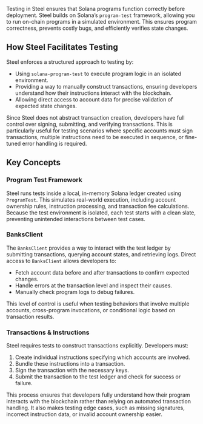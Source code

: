 Testing in Steel ensures that Solana programs function correctly before deployment. Steel builds on Solana’s `program-test` framework, allowing you to run on-chain programs in a simulated environment. This ensures program correctness, prevents costly bugs, and efficiently verifies state changes.

## How Steel Facilitates Testing

Steel enforces a structured approach to testing by:

- Using `solana-program-test` to execute program logic in an isolated environment.
- Providing a way to manually construct transactions, ensuring developers understand how their instructions interact with the blockchain.
- Allowing direct access to account data for precise validation of expected state changes.

Since Steel does not abstract transaction creation, developers have full control over signing, submitting, and verifying transactions. This is particularly useful for testing scenarios where specific accounts must sign transactions, multiple instructions need to be executed in sequence, or fine-tuned error handling is required.

## Key Concepts

### **Program Test Framework**

Steel runs tests inside a local, in-memory Solana ledger created using `ProgramTest`. This simulates real-world execution, including account ownership rules, instruction processing, and transaction fee calculations. Because the test environment is isolated, each test starts with a clean slate, preventing unintended interactions between test cases.

### **BanksClient**

The `BanksClient` provides a way to interact with the test ledger by submitting transactions, querying account states, and retrieving logs. Direct access to `BanksClient` allows developers to:

- Fetch account data before and after transactions to confirm expected changes.
- Handle errors at the transaction level and inspect their causes.
- Manually check program logs to debug failures.

This level of control is useful when testing behaviors that involve multiple accounts, cross-program invocations, or conditional logic based on transaction results.

### **Transactions & Instructions**

Steel requires tests to construct transactions explicitly. Developers must:

1. Create individual instructions specifying which accounts are involved.
2. Bundle these instructions into a transaction.
3. Sign the transaction with the necessary keys.
4. Submit the transaction to the test ledger and check for success or failure.

This process ensures that developers fully understand how their program interacts with the blockchain rather than relying on automated transaction handling. It also makes testing edge cases, such as missing signatures, incorrect instruction data, or invalid account ownership easier.